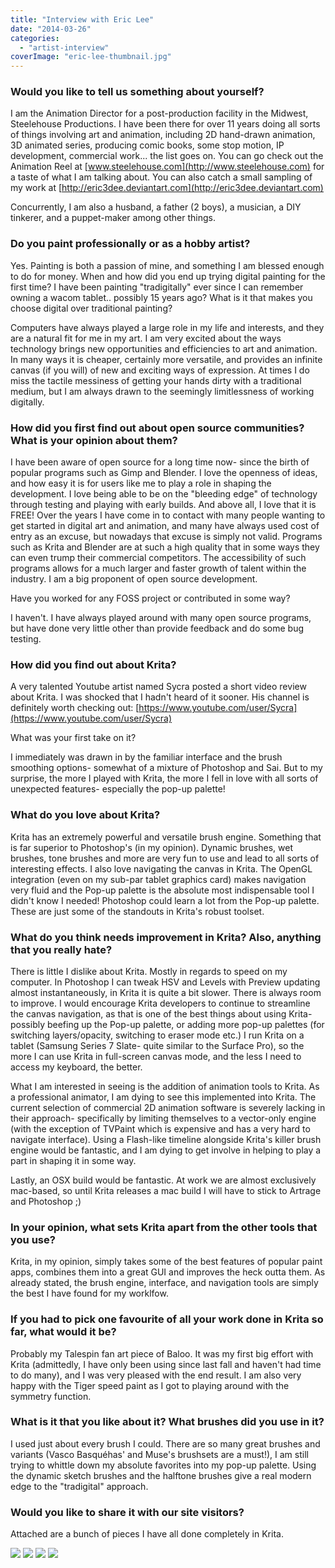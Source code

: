 ```yaml
---
title: "Interview with Eric Lee"
date: "2014-03-26"
categories: 
  - "artist-interview"
coverImage: "eric-lee-thumbnail.jpg"
---
```


### Would you like to tell us something about yourself?

I am the Animation Director for a post-production facility in the Midwest, Steelehouse Productions. I have been there for over 11 years doing all sorts of things involving art and animation, including 2D hand-drawn animation, 3D animated series, producing comic books, some stop motion, IP development, commercial work... the list goes on. You can go check out the Animation Reel at [www.steelehouse.com](http://www.steelehouse.com) for a taste of what I am talking about. You can also catch a small sampling of my work at [http://eric3dee.deviantart.com](http://eric3dee.deviantart.com)

Concurrently, I am also a husband, a father (2 boys), a musician, a DIY tinkerer, and a puppet-maker among other things.

### Do you paint professionally or as a hobby artist?

Yes. Painting is both a passion of mine, and something I am blessed enough to do for money. When and how did you end up trying digital painting for the first time? I have been painting "tradigitally" ever since I can remember owning a wacom tablet.. possibly 15 years ago? What is it that makes you choose digital over traditional painting?

Computers have always played a large role in my life and interests, and they are a natural fit for me in my art. I am very excited about the ways technology brings new opportunities and efficiencies to art and animation. In many ways it is cheaper, certainly more versatile, and provides an infinite canvas (if you will) of new and exciting ways of expression. At times I do miss the tactile messiness of getting your hands dirty with a traditional medium, but I am always drawn to the seemingly limitlessness of working digitally.

### How did you first find out about open source communities? What is your opinion about them?

I have been aware of open source for a long time now- since the birth of popular programs such as Gimp and Blender. I love the openness of ideas, and how easy it is for users like me to play a role in shaping the development. I love being able to be on the "bleeding edge" of technology through testing and playing with early builds. And above all, I love that it is FREE! Over the years I have come in to contact with many people wanting to get started in digital art and animation, and many have always used cost of entry as an excuse, but nowadays that excuse is simply not valid. Programs such as Krita and Blender are at such a high quality that in some ways they can even trump their commercial competitors. The accessibility of such programs allows for a much larger and faster growth of talent within the industry. I am a big proponent of open source development.

Have you worked for any FOSS project or contributed in some way?

I haven't. I have always played around with many open source programs, but have done very little other than provide feedback and do some bug testing.

### How did you find out about Krita?

A very talented Youtube artist named Sycra posted a short video review about Krita. I was shocked that I hadn't heard of it sooner. His channel is definitely worth checking out: [https://www.youtube.com/user/Sycra](https://www.youtube.com/user/Sycra)

What was your first take on it?

I immediately was drawn in by the familiar interface and the brush smoothing options- somewhat of a mixture of Photoshop and Sai. But to my surprise, the more I played with Krita, the more I fell in love with all sorts of unexpected features- especially the pop-up palette!

### What do you love about Krita?

Krita has an extremely powerful and versatile brush engine. Something that is far superior to Photoshop's (in my opinion). Dynamic brushes, wet brushes, tone brushes and more are very fun to use and lead to all sorts of interesting effects. I also love navigating the canvas in Krita. The OpenGL integration (even on my sub-par tablet graphics card) makes navigation very fluid and the Pop-up palette is the absolute most indispensable tool I didn't know I needed! Photoshop could learn a lot from the Pop-up palette. These are just some of the standouts in Krita's robust toolset.

### What do you think needs improvement in Krita? Also, anything that you really hate?

There is little I dislike about Krita. Mostly in regards to speed on my computer. In Photoshop I can tweak HSV and Levels with Preview updating almost instantaneously, in Krita it is quite a bit slower. There is always room to improve. I would encourage Krita developers to continue to streamline the canvas navigation, as that is one of the best things about using Krita- possibly beefing up the Pop-up palette, or adding more pop-up palettes (for switching layers/opacity, switching to eraser mode etc.) I run Krita on a tablet (Samsung Series 7 Slate- quite similar to the Surface Pro), so the more I can use Krita in full-screen canvas mode, and the less I need to access my keyboard, the better.

What I am interested in seeing is the addition of animation tools to Krita. As a professional animator, I am dying to see this implemented into Krita. The current selection of commercial 2D animation software is severely lacking in their approach- specifically by limiting themselves to a vector-only engine (with the exception of TVPaint which is expensive and has a very hard to navigate interface). Using a Flash-like timeline alongside Krita's killer brush engine would be fantastic, and I am dying to get involve in helping to play a part in shaping it in some way.

Lastly, an OSX build would be fantastic. At work we are almost exclusively mac-based, so until Krita releases a mac build I will have to stick to Artrage and Photoshop ;)

### In your opinion, what sets Krita apart from the other tools that you use?

Krita, in my opinion, simply takes some of the best features of popular paint apps, combines them into a great GUI and improves the heck outta them. As already stated, the brush engine, interface, and navigation tools are simply the best I have found for my worklfow.

### If you had to pick one favourite of all your work done in Krita so far, what would it be?

Probably my Talespin fan art piece of Baloo. It was my first big effort with Krita (admittedly, I have only been using since last fall and haven't had time to do many), and I was very pleased with the end result. I am also very happy with the Tiger speed paint as I got to playing around with the symmetry function.

### What is it that you like about it? What brushes did you use in it?

I used just about every brush I could. There are so many great brushes and variants (Vasco Basquéhas' and Muse's brushsets are a must!), I am still trying to whittle down my absolute favorites into my pop-up palette. Using the dynamic sketch brushes and the halftone brushes give a real modern edge to the "tradigital" approach.

### Would you like to share it with our site visitors?

Attached are a bunch of pieces I have all done completely in Krita.

![](/images/posts/2014/ericlee-baloo.png) ![](/images/posts/2014/ericlee-kid.png) ![](/images/posts/2014/ericlee-fighter.png) ![](/images/posts/2014/ericlee-robot.png)
